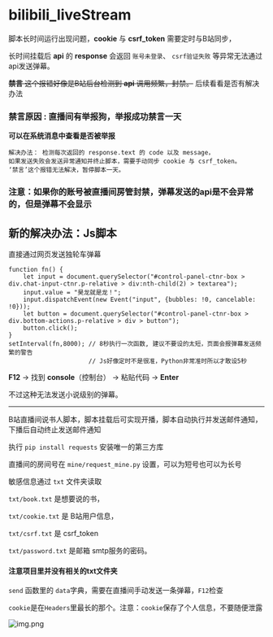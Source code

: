 # bilibili_liveStream

脚本长时间运行出现问题，**cookie** 与 **csrf_token** 需要定时与B站同步，

长时间挂载后 **api** 的 **response** 会返回 ``账号未登录``、 ``csrf验证失败`` 等异常无法通过api发送弹幕。

~~**禁言** 这个报错好像是B站后台检测到 **api** 调用频繁，封禁。~~ 后续看看是否有解决办法

### **禁言原因** : **直播间有举报狗，举报成功禁言一天**

**可以在系统消息中查看是否被举报**

    解决办法： 检测每次返回的 response.text 的 code 以及 message，
    如果发送失败会发送异常通知并终止脚本，需要手动同步 cookie 与 csrf_token。
    ‘禁言’这个报错无法解决，暂停脚本一天。

### 注意：如果你的账号被直播间房管封禁，弹幕发送的api是不会异常的，但是弹幕不会显示

## 新的解决办法：Js脚本

直接通过网页发送独轮车弹幕

    function fn() {
        let input = document.querySelector("#control-panel-ctnr-box > div.chat-input-ctnr.p-relative > div:nth-child(2) > textarea");
	    input.value = "昊龙就是龙！";
	    input.dispatchEvent(new Event("input", {bubbles: !0, cancelable: !0}));
	    let button = document.querySelector("#control-panel-ctnr-box > div.bottom-actions.p-relative > div > button");
        button.click();
    }
    setInterval(fn,8000); // 8秒执行一次函数, 建议不要设的太短，页面会报弹幕发送频繁的警告
                          // Js好像定时不是很准，Python非常准时所以才敢设5秒
           
**F12**  -> 找到 **console**（控制台） -> 粘贴代码 -> **Enter** 

不过这种无法发送小说级别的弹幕。
_____

B站直播间说书人脚本，脚本挂载后可实现开播，脚本自动执行并发送邮件通知，下播后自动终止发送邮件通知

执行 ```pip install requests``` 安装唯一的第三方库

直播间的房间号在 ```mine/request_mine.py``` 设置，可以为短号也可以为长号

敏感信息通过 ```txt``` 文件夹读取

```txt/book.txt``` 是想要说的书，

```txt/cookie.txt``` 是 B站用户信息，

```txt/csrf.txt``` 是 csrf_token

```txt/password.txt``` 是邮箱 smtp服务的密码。

#### 注意项目里并没有相关的txt文件夹

```send``` 函数里的 ```data```字典，需要在直播间手动发送一条弹幕，```F12```检查

```cookie```是在```Headers```里最长的那个。注意：```cookie```保存了个人信息，不要随便泄露

<img alt="img.png" height="" src="Github/img/img.png" />

